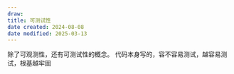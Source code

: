 ```yaml
---
draw:
title: 可测试性
date created: 2024-08-08
date modified: 2025-03-13
---
```


除了可观测性，还有可测试性的概念。
代码本身写的，容不容易测试，越容易测试，根基越牢固
